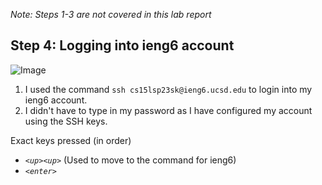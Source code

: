*Note: Steps 1-3 are not covered in this lab report*

## Step 4: Logging into ieng6 account

![Image]()

1. I used the command ```ssh cs15lsp23sk@ieng6.ucsd.edu``` to login into my ieng6 account.
2. I didn't have to type in my password as I have configured my account using the SSH keys.

Exact keys pressed (in order)

* *```<up><up>```* (Used to move to the command for ieng6)
* *```<enter>```*





